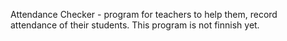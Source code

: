 Attendance Checker - program for teachers to help them, record attendance of their students. This program is not finnish yet.

